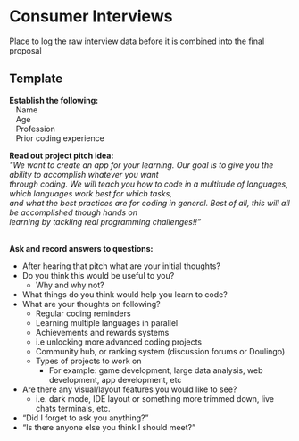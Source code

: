 # Consumer Interviews
Place to log the raw interview data before it is combined into the final proposal

## Template
__Establish the following:__\
&nbsp;&nbsp;&nbsp;Name\
&nbsp;&nbsp;&nbsp;Age\
&nbsp;&nbsp;&nbsp;Profession\
&nbsp;&nbsp;&nbsp;Prior coding experience


__Read out project pitch idea:__\
_"We want to create an app for your learning. Our goal is to give you the ability to accomplish whatever you want \
through coding. We will teach you how to code in a multitude of languages, which languages work best for which tasks, \
and what the best practices are for coding in general. Best of all, this will all be accomplished though hands on \
learning by tackling real programming challenges!!”_

\
__Ask and record answers to questions:__
- After hearing that pitch what are your initial thoughts?
- Do you think this would be useful to you?
  - Why and why not?
- What things do you think would help you learn to code?
- What are your thoughts on following?
  - Regular coding reminders
  - Learning multiple languages in parallel
  - Achievements and rewards systems 
  - i.e unlocking more advanced coding projects 
  - Community hub, or ranking system (discussion forums or Doulingo) 
  - Types of projects to work on 
    - For example: game development, large data analysis, web development, app development, etc 
- Are there any visual/layout features you would like to see? 
  - i.e. dark mode, IDE layout or something more trimmed down, live chats terminals, etc. 
- “Did I forget to ask you anything?” 
- “Is there anyone else you think I should meet?”
